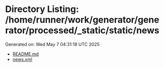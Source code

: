 # Directory Listing: /home/runner/work/generator/generator/processed/_static/static/news
Generated on: Wed May  7 04:31:18 UTC 2025

- [README.md](README.md)
- [news.xml](news.xml)
